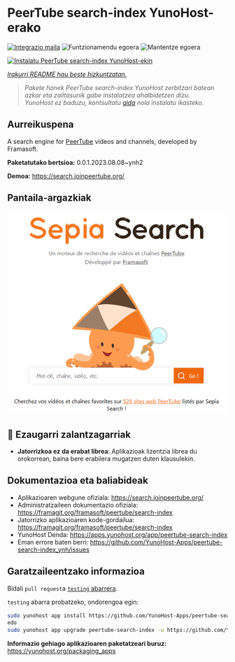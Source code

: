 <!--
Ohart ongi: README hau automatikoki sortu da <https://github.com/YunoHost/apps/tree/master/tools/readme_generator>ri esker
EZ editatu eskuz.
-->

# PeerTube search-index YunoHost-erako

[![Integrazio maila](https://dash.yunohost.org/integration/peertube-search-index.svg)](https://dash.yunohost.org/appci/app/peertube-search-index) ![Funtzionamendu egoera](https://ci-apps.yunohost.org/ci/badges/peertube-search-index.status.svg) ![Mantentze egoera](https://ci-apps.yunohost.org/ci/badges/peertube-search-index.maintain.svg)

[![Instalatu PeerTube search-index YunoHost-ekin](https://install-app.yunohost.org/install-with-yunohost.svg)](https://install-app.yunohost.org/?app=peertube-search-index)

*[Irakurri README hau beste hizkuntzatan.](./ALL_README.md)*

> *Pakete honek PeerTube search-index YunoHost zerbitzari batean azkar eta zailtasunik gabe instalatzea ahalbidetzen dizu.*  
> *YunoHost ez baduzu, kontsultatu [gida](https://yunohost.org/install) nola instalatu ikasteko.*

## Aurreikuspena

A search engine for [PeerTube](https://joinpeertube.org/) videos and channels, developed by Framasoft.


**Paketatutako bertsioa:** 0.0.1.2023.08.08~ynh2

**Demoa:** <https://search.joinpeertube.org/>

## Pantaila-argazkiak

![PeerTube search-index(r)en pantaila-argazkia](./doc/screenshots/sepia-search-screenshot.png)

## :red_circle: Ezaugarri zalantzagarriak

- **Jatorrizkoa ez da erabat librea**: Aplikazioak lizentzia librea du orokorrean, baina bere erabilera mugatzen duten klausulekin.

## Dokumentazioa eta baliabideak

- Aplikazioaren webgune ofiziala: <https://search.joinpeertube.org/>
- Administratzaileen dokumentazio ofiziala: <https://framagit.org/framasoft/peertube/search-index>
- Jatorrizko aplikazioaren kode-gordailua: <https://framagit.org/framasoft/peertube/search-index>
- YunoHost Denda: <https://apps.yunohost.org/app/peertube-search-index>
- Eman errore baten berri: <https://github.com/YunoHost-Apps/peertube-search-index_ynh/issues>

## Garatzaileentzako informazioa

Bidali `pull request`a [`testing` abarrera](https://github.com/YunoHost-Apps/peertube-search-index_ynh/tree/testing).

`testing` abarra probatzeko, ondorengoa egin:

```bash
sudo yunohost app install https://github.com/YunoHost-Apps/peertube-search-index_ynh/tree/testing --debug
edo
sudo yunohost app upgrade peertube-search-index -u https://github.com/YunoHost-Apps/peertube-search-index_ynh/tree/testing --debug
```

**Informazio gehiago aplikazioaren paketatzeari buruz:** <https://yunohost.org/packaging_apps>
